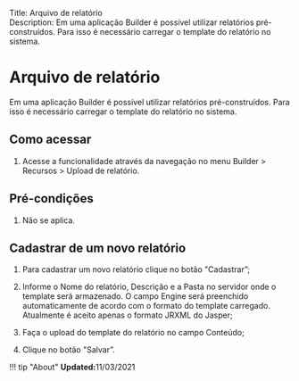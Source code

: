Title: Arquivo de relatório  
Description: Em uma aplicação Builder é possível utilizar relatórios pré-construídos. Para isso é necessário carregar o template do relatório no sistema.  

# Arquivo de relatório   
 
Em uma aplicação Builder é possível utilizar relatórios pré-construídos. Para isso é necessário carregar o template do relatório no sistema.   

## Como acessar

1.	Acesse a funcionalidade através da navegação no menu Builder > Recursos > Upload de relatório. 

## Pré-condições

1. Não se aplica.    

## Cadastrar de um novo relatório

1.	Para cadastrar um novo relatório clique no botão "Cadastrar”;

2.	Informe o Nome do relatório, Descrição e a Pasta no servidor onde o template será armazenado. O campo Engine será preenchido automaticamente de acordo com o formato do template carregado. Atualmente é aceito apenas o formato JRXML do Jasper;

3.	Faça o upload do template do relatório no campo Conteúdo;

4.	Clique no botão "Salvar”.


!!! tip "About"
    <b>Updated:</b>11/03/2021
